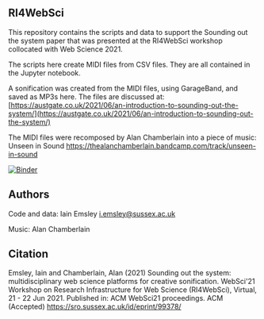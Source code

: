 ## RI4WebSci

This repository contains the scripts and data to support the Sounding out the system paper that was presented at the RI4WebSci workshop collocated with Web Science 2021. 

The scripts here create MIDI files from CSV files. They are all contained in the Jupyter notebook.

A sonification was created from the MIDI files, using GarageBand, and saved as MP3s here. The files are discussed at:
[https://austgate.co.uk/2021/06/an-introduction-to-sounding-out-the-system/](https://austgate.co.uk/2021/06/an-introduction-to-sounding-out-the-system/)

The MIDI files were recomposed by Alan Chamberlain into a piece of music: Unseen in Sound https://thealanchamberlain.bandcamp.com/track/unseen-in-sound

[![Binder](https://mybinder.org/badge_logo.svg)](https://mybinder.org/v2/gh/iaine/RI4WebSci/HEAD)

## Authors

Code and data:  Iain Emsley <i.emsley@sussex.ac.uk>

Music:  Alan Chamberlain 

## Citation

Emsley, Iain and Chamberlain, Alan (2021) Sounding out the system: multidisciplinary web science platforms for creative sonification. WebSci'21 Workshop on Research Infrastructure for Web Science (RI4WebSci), Virtual, 21 - 22 Jun 2021. Published in: ACM WebSci21 proceedings. ACM (Accepted) 
https://sro.sussex.ac.uk/id/eprint/99378/
